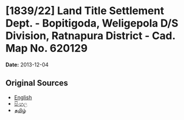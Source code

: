 # [1839/22] Land Title Settlement Dept. - Bopitigoda, Weligepola D/S Division, Ratnapura District - Cad. Map No. 620129

**Date:** 2013-12-04

## Original Sources

- [English](https://documents.gov.lk/view/extra-gazettes/2013/12/1839-22_E.pdf)
- [සිංහල](https://documents.gov.lk/view/extra-gazettes/2013/12/1839-22_S.pdf)
- [தமிழ்](https://documents.gov.lk/view/extra-gazettes/2013/12/1839-22_T.pdf)
